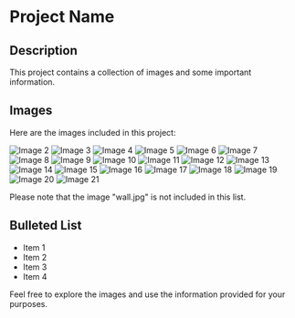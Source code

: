 # Project Name

## Description

This project contains a collection of images and some important information.

## Images

Here are the images included in this project:

![Image 2](./five_most_popular_holds.jpg)
![Image 3](./holds_used_exactly_once.jpg)
![Image 4](./most_popular_hold.jpg)
![Image 5](./ten_most_popular_holds.jpg)
![Image 6](./ten_most_popular_holds_for_grade_V1.jpg)
![Image 7](./ten_most_popular_holds_for_grade_V2.jpg)
![Image 8](./ten_most_popular_holds_for_grade_V3.jpg)
![Image 9](./ten_most_popular_holds_for_grade_V4.jpg)
![Image 10](./ten_most_popular_holds_for_grade_V5.jpg)
![Image 11](./ten_most_popular_holds_for_grade_V6.jpg)
![Image 12](./ten_most_popular_holds_for_grade_V7.jpg)
![Image 13](./ten_most_popular_holds_for_grade_V8.jpg)
![Image 14](./ten_most_popular_holds_for_grade_V9.jpg)
![Image 15](./ten_most_popular_holds_for_grade_V10.jpg)
![Image 16](./ten_most_popular_holds_for_grade_V11.jpg)
![Image 17](./ten_most_popular_holds_for_grade_V12.jpg)
![Image 18](./ten_most_popular_holds_for_grade_V13.jpg)
![Image 19](./ten_most_popular_holds_for_grade_V14.jpg)
![Image 20](./ten_most_popular_holds_for_grade_V15.jpg)
![Image 21](./unused_holds.jpg)

Please note that the image "wall.jpg" is not included in this list.

## Bulleted List

- Item 1
- Item 2
- Item 3
- Item 4

Feel free to explore the images and use the information provided for your purposes.

